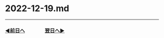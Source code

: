 # 2022-12-19.md

---
### [◀️前日へ](https://github.com/yuasys/chatty-journal/blob/main/2022/12/2022-12-18.md)&emsp;&emsp;&emsp;&emsp;[翌日へ▶️](https://github.com/yuasys/chatty-journal/blob/main/2022/12/2022-12-20.md)

